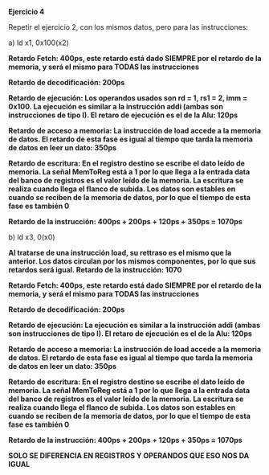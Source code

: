 **Ejercicio 4**

Repetir el ejercicio 2, con los mismos datos, pero para las instrucciones:

a) ld x1, 0x100(x2)

**Retardo Fetch: 400ps, este retardo está dado SIEMPRE por el retardo de la memoria, y será el mismo para TODAS las instrucciones**

**Retardo de decodificación: 200ps**

**Retardo de ejecución: Los operandos usados son rd = 1, rs1 = 2, imm = 0x100. La ejecución es similar a la instrucción addi (ambas son instrucciones de tipo I). El retaro de ejecución es el de la Alu: 120ps**

**Retardo de acceso a memoria: La instrucción de load accede a la memoria de datos. El retardo de esta fase es igual al tiempo que tarda la memoria de datos en leer un dato: 350ps**

**Retardo de escritura: En el registro destino se escribe el dato leído de memoria. La señal MemToReg está a 1 por lo que llega a la entrada data del banco de registros es el valor leído de la memoria. La escritura se realiza cuando llega el flanco de subida. Los datos son estables en cuando se reciben de la memoria de datos, por lo que el tiempo de esta fase es también 0**

**Retardo de la instrucción: 400ps + 200ps + 120ps + 350ps = 1070ps**

b) ld x3, 0(x0)

**Al tratarse de una instrucción load, su rettraso es el mismo que la anterior. Los datos circulan por los mismos componentes, por lo que sus retardos será igual. Retardo de la instrucción: 1070**

**Retardo Fetch: 400ps, este retardo está dado SIEMPRE por el retardo de la memoria, y será el mismo para TODAS las instrucciones**

**Retardo de decodificación: 200ps**

**Retardo de ejecución: La ejecución es similar a la instrucción addi (ambas son instrucciones de tipo I). El retaro de ejecución es el de la Alu: 120ps**

**Retardo de acceso a memoria: La instrucción de load accede a la memoria de datos. El retardo de esta fase es igual al tiempo que tarda la memoria de datos en leer un dato: 350ps**

**Retardo de escritura: En el registro destino se escribe el dato leído de memoria. La señal MemToReg está a 1 por lo que llega a la entrada data del banco de registros es el valor leído de la memoria. La escritura se realiza cuando llega el flanco de subida. Los datos son estables en cuando se reciben de la memoria de datos, por lo que el tiempo de esta fase es también 0**

**Retardo de la instrucción: 400ps + 200ps + 120ps + 350ps = 1070ps**

**SOLO SE DIFERENCIA EN REGISTROS Y OPERANDOS QUE ESO NOS DA IGUAL**
